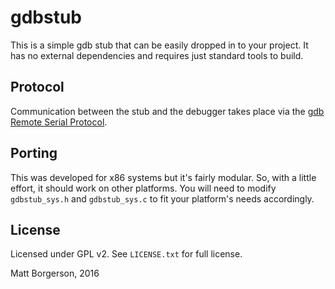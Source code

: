 gdbstub
=======
This is a simple gdb stub that can be easily dropped in to your project. It
has no external dependencies and requires just standard tools to build.

Protocol
--------
Communication between the stub and the debugger takes place via the [gdb Remote Serial Protocol](https://sourceware.org/gdb/onlinedocs/gdb/Remote-Protocol.html).

Porting
-------
This was developed for x86 systems but it's fairly modular. So, with a little
effort, it should work on other platforms. You will need to modify
`gdbstub_sys.h` and `gdbstub_sys.c` to fit your platform's needs accordingly.

License
-------
Licensed under GPL v2. See `LICENSE.txt` for full license.

Matt Borgerson, 2016
